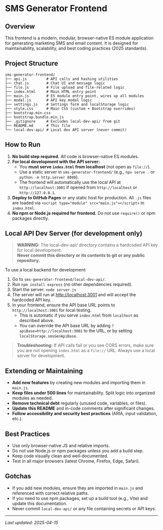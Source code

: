 # SMS Generator Frontend

## Overview

This frontend is a modern, modular, browser-native ES module application for generating marketing SMS and email content. It is designed for maintainability, scalability, and best coding practices (2025 standards).

## Project Structure

```
sms-generator-frontend/
├── api.js         # API calls and hashing utilities
├── chat.js        # Chat UI and message logic
├── file.js        # File upload and file-related logic
├── index.html     # Main HTML entry point
├── main.js        # ES module entry point, wires up all modules
├── modal.js       # API key modal logic
├── settings.js    # Settings form and localStorage logic
├── style.css      # Main CSS (custom + Bootstrap overrides)
├── bootstrap.min.css
├── bootstrap.bundle.min.js
├── .gitignore     # Excludes local-dev-api/ from git
├── README.md      # This file
└── local-dev-api/ # Local dev API server (never commit)
```

## How to Run

1. **No build step required.** All code is browser-native ES modules.
2. **For local development with the API server:**
   - You **must serve `index.html` from localhost** (not open as `file://`).
   - Use a static server in `sms-generator-frontend/` (e.g., `npx serve .` or `python -m http.server 8080`).
   - The frontend will automatically use the local API at `http://localhost:3001` if opened from `http://localhost` or `http://127.0.0.1`.
3. **Deploy to GitHub Pages** or any static host for production. All `.js` files are loaded via `<script type="module" src="main.js"></script>` in `index.html`.
4. **No npm or Node.js required for frontend.** Do not use `require()` or npm packages directly.

## Local API Dev Server (for development only)

> **WARNING:** The local-dev-api/ directory contains a hardcoded API key for local development.  
> **Never commit this directory or its contents to git or any public repository.**

To use a local backend for development:

1. Go to `sms-generator-frontend/local-dev-api/`.
2. Run `npm install express` (no other dependencies required).
3. Start the server: `node server.js`
4. The server will run at [http://localhost:3001](http://localhost:3001) and will accept the hardcoded API key.
5. In your frontend, ensure the API base URL points to `http://localhost:3001` for local testing.
   - This is automatic if you serve `index.html` from `localhost` as described above.
   - You can override the API base URL by adding `?apiBase=http://localhost:3001` to the URL, or by setting `localStorage.smsGenApiBase`.

> **Troubleshooting:**
> If API calls fail or you see CORS errors, make sure you are not opening `index.html` as a `file://` URL.
> Always use a local server for development.

## Extending or Maintaining

- **Add new features** by creating new modules and importing them in `main.js`.
- **Keep files under 500 lines** for maintainability. Split logic into organized modules as needed.
- **Remove technical debt** regularly (unused code, variables, or files).
- **Update this README** and in-code comments after significant changes.
- **Follow accessibility and security best practices** (ARIA, input validation, etc.).

## Best Practices

- Use only browser-native JS and relative imports.
- Do not use Node.js or npm packages unless you add a build step.
- Keep code visually clean and well-documented.
- Test in all major browsers (latest Chrome, Firefox, Edge, Safari).

## Gotchas

- If you add new modules, ensure they are imported in `main.js` and referenced with correct relative paths.
- If you need to use npm packages, set up a build tool (e.g., Vite) and update this documentation.
- Never commit `local-dev-api/` or any file containing secrets or API keys.

---

_Last updated: 2025-04-15_
